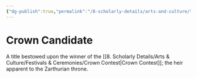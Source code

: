 ```yaml
---
{"dg-publish":true,"permalink":"/8-scholarly-details/arts-and-culture/titles/monarch/crown-candidate/","noteIcon":""}
---
```


# Crown Candidate

A title bestowed upon the winner of the [[8. Scholarly Details/Arts & Culture/Festivals & Ceremonies/Crown Contest\|Crown Contest]]; the heir apparent to the Zarthurian throne.